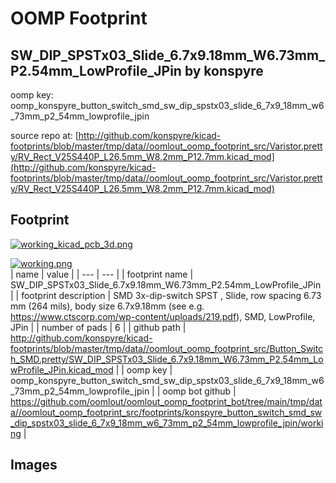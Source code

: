# OOMP Footprint  
## SW_DIP_SPSTx03_Slide_6.7x9.18mm_W6.73mm_P2.54mm_LowProfile_JPin  by konspyre  
  
oomp key: oomp_konspyre_button_switch_smd_sw_dip_spstx03_slide_6_7x9_18mm_w6_73mm_p2_54mm_lowprofile_jpin  
  
source repo at: [http://github.com/konspyre/kicad-footprints/blob/master/tmp/data//oomlout_oomp_footprint_src/Varistor.pretty/RV_Rect_V25S440P_L26.5mm_W8.2mm_P12.7mm.kicad_mod](http://github.com/konspyre/kicad-footprints/blob/master/tmp/data//oomlout_oomp_footprint_src/Varistor.pretty/RV_Rect_V25S440P_L26.5mm_W8.2mm_P12.7mm.kicad_mod)  
## Footprint  
  
[![working_kicad_pcb_3d.png](working_kicad_pcb_3d_600.png)](working_kicad_pcb_3d.png)  
  
[![working.png](working_600.png)](working.png)  
| name | value | 
| --- | --- | 
| footprint name | SW_DIP_SPSTx03_Slide_6.7x9.18mm_W6.73mm_P2.54mm_LowProfile_JPin | 
| footprint description | SMD 3x-dip-switch SPST , Slide, row spacing 6.73 mm (264 mils), body size 6.7x9.18mm (see e.g. https://www.ctscorp.com/wp-content/uploads/219.pdf), SMD, LowProfile, JPin | 
| number of pads | 6 | 
| github path | http://github.com/konspyre/kicad-footprints/blob/master/tmp/data//oomlout_oomp_footprint_src/Button_Switch_SMD.pretty/SW_DIP_SPSTx03_Slide_6.7x9.18mm_W6.73mm_P2.54mm_LowProfile_JPin.kicad_mod | 
| oomp key | oomp_konspyre_button_switch_smd_sw_dip_spstx03_slide_6_7x9_18mm_w6_73mm_p2_54mm_lowprofile_jpin | 
| oomp bot github | https://github.com/oomlout/oomlout_oomp_footprint_bot/tree/main/tmp/data//oomlout_oomp_footprint_src/footprints/konspyre_button_switch_smd_sw_dip_spstx03_slide_6_7x9_18mm_w6_73mm_p2_54mm_lowprofile_jpin/working | 
## Images  
